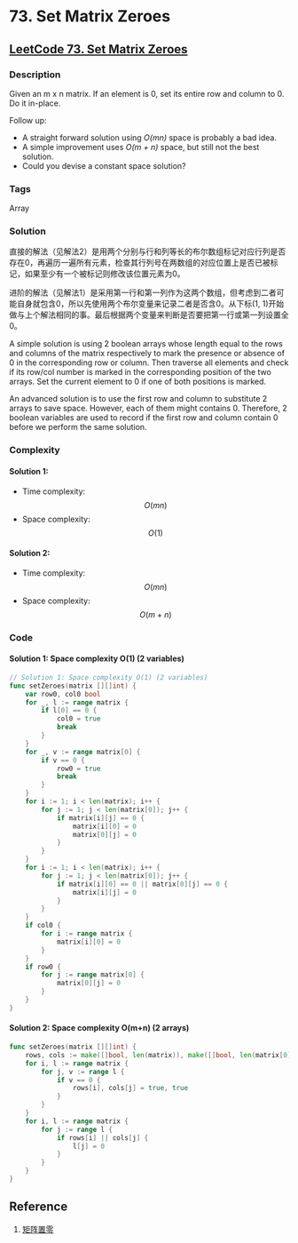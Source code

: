 # 73. Set Matrix Zeroes

## [LeetCode 73. Set Matrix Zeroes](https://leetcode-cn.com/problems/set-matrix-zeroes)

### Description

Given an m x n matrix. If an element is 0, set its entire row and column to 0. Do it in-place.

Follow up:

* A straight forward solution using _O\(mn\)_ space is probably a bad idea.
* A simple improvement uses _O\(m + n\)_ space, but still not the best solution.
* Could you devise a constant space solution?

### Tags

Array

### Solution

直接的解法（见解法2）是用两个分别与行和列等长的布尔数组标记对应行列是否存在0，再遍历一遍所有元素，检查其行列号在两数组的对应位置上是否已被标记，如果至少有一个被标记则修改该位置元素为0。

进阶的解法（见解法1）是采用第一行和第一列作为这两个数组，但考虑到二者可能自身就包含0，所以先使用两个布尔变量来记录二者是否含0。从下标\(1, 1\)开始做与上个解法相同的事。最后根据两个变量来判断是否要把第一行或第一列设置全0。

A simple solution is using 2 boolean arrays whose length equal to the rows and columns of the matrix respectively to mark the presence or absence of 0 in the corresponding row or column. Then traverse all elements and check if its row/col number is marked in the corresponding position of the two arrays. Set the current element to 0 if one of both positions is marked.

An advanced solution is to use the first row and column to substitute 2 arrays to save space. However, each of them might contains 0. Therefore, 2 boolean variables are used to record if the first row and column contain 0 before we perform the same solution.

### Complexity

#### Solution 1: 

* Time complexity: $$O(mn)$$
* Space complexity: $$O(1)$$

#### Solution 2: 

* Time complexity: $$O(mn)$$
* Space complexity: $$O(m+n)$$

### Code

#### Solution 1: Space complexity O\(1\) \(2 variables\)

```go
// Solution 1: Space complexity O(1) (2 variables)
func setZeroes(matrix [][]int) {
	var row0, col0 bool
	for _, l := range matrix {
		if l[0] == 0 {
			col0 = true
			break
		}
	}
	for _, v := range matrix[0] {
		if v == 0 {
			row0 = true
			break
		}
	}
	for i := 1; i < len(matrix); i++ {
		for j := 1; j < len(matrix[0]); j++ {
			if matrix[i][j] == 0 {
				matrix[i][0] = 0
				matrix[0][j] = 0
			}
		}
	}
	for i := 1; i < len(matrix); i++ {
		for j := 1; j < len(matrix[0]); j++ {
			if matrix[i][0] == 0 || matrix[0][j] == 0 {
				matrix[i][j] = 0
			}
		}
	}
	if col0 {
		for i := range matrix {
			matrix[i][0] = 0
		}
	}
	if row0 {
		for j := range matrix[0] {
			matrix[0][j] = 0
		}
	}
}
```

#### Solution 2: Space complexity O\(m+n\) \(2 arrays\)

```go
func setZeroes(matrix [][]int) {
	rows, cols := make([]bool, len(matrix)), make([]bool, len(matrix[0]))
	for i, l := range matrix {
		for j, v := range l {
			if v == 0 {
				rows[i], cols[j] = true, true
			}
		}
	}
	for i, l := range matrix {
		for j := range l {
			if rows[i] || cols[j] {
				l[j] = 0
			}
		}
	}
}
```

## Reference

1. [矩阵置零](https://leetcode-cn.com/problems/set-matrix-zeroes/solution/ju-zhen-zhi-ling-by-leetcode-solution-9ll7/)

